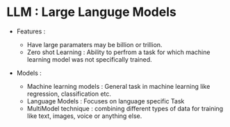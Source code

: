 # LLM : Large Languge Models 
* Features :
  * Have large paramaters may be billion or trillion.
  * Zero shot Learning : Ability to perfrom a task for which machine learning model was not specifically trained.

* Models : 
  * Machine learning models : General task in machine learning like regression, classification etc.
  * Language Models : Focuses on language specific Task 
  * MultiModel technique : combining different types of data for training like text, images, voice or anything else.
    
